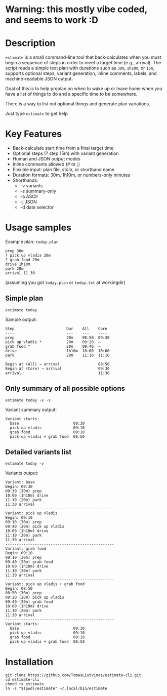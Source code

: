 # Warning: this mostly vibe coded, and seems to work :D

# Description
`estimate` is a small command-line tool that back-calculates when you must begin a sequence of steps in order to meet a target time (e.g., arrival). The script reads a simple text plan with durations such as `30m`, `1h20m`, or `15m`, supports optional steps, variant generation, inline comments, labels, and machine-readable JSON output.

Goal of this is to help preplan on when to wake up or leave home when you have a list of things to do and a specific time to be somewhere.

There is a way to list out optional things and generate plan variations.

Just type `estimate` to get help

# Key Features
- Back-calculate start time from a final target time
- Optional steps (? step 15m) with variant generation
- Human and JSON output modes
- Inline comments allowed (# or ;)
- Flexible input: plan file, stdin, or shorthand name
- Duration formats: 30m, 1h10m, or numbers-only minutes
- Shorthands:
  - -v variants
  - -s summary-only
  - -a ASCII
  - -j JSON
  - -d date selector

# Usage samples
Example plan: `today.plan`
```
prep 30m
? pick up vladis 20m
? grab food 20m
drive 1h10m
park 20m
arrival 11 30
```

(assuming you got `today.plan` or `today.txt` at workingdir)

## Simple plan
```
estimate today
```

Sample output:
```
Step                       Dur    All    Core
----                       ---    ---    ----
prep                       30m    08:50  09:30
pick up vladis *           20m    09:20  —
grab food *                20m    09:40  —
drive                      1h10m  10:00  10:00
park                       20m    11:10  11:10

Begin at (All) → arrival                 08:50
Begin at (Core) → arrival                09:30
arrival                                  11:30
```

## Only summary of all possible options
```
estimate today -v -s
```

Variant summary output:
```
Variant starts:
  base                        09:30
  pick up vladis              09:10
  grab food                   09:10
  pick up vladis + grab food  08:50
```

## Detailed variants list
```
estimate today -v
```

Variants output:
```
Variant: base
Begin: 09:30
09:30 (30m) prep
10:00 (1h10m) drive
11:10 (20m) park
11:30 arrival
------------------------------------------------
Variant: pick up vladis
Begin: 09:10
09:10 (30m) prep
09:40 (20m) pick up vladis
10:00 (1h10m) drive
11:10 (20m) park
11:30 arrival
------------------------------------------------
Variant: grab food
Begin: 09:10
09:10 (30m) prep
09:40 (20m) grab food
10:00 (1h10m) drive
11:10 (20m) park
11:30 arrival
------------------------------------------------
Variant: pick up vladis + grab food
Begin: 08:50
08:50 (30m) prep
09:20 (20m) pick up vladis
09:40 (20m) grab food
10:00 (1h10m) drive
11:10 (20m) park
11:30 arrival
------------------------------------------------
Variant starts:
  base                        09:30
  pick up vladis              09:10
  grab food                   09:10
  pick up vladis + grab food  08:50
```

# Installation
```
git clone https://github.com/TomasLiutvinas/estimate-cli.git
cd estimate-cli
chmod +x estimate
ln -s "$(pwd)/estimate" ~/.local/bin/estimate
```
